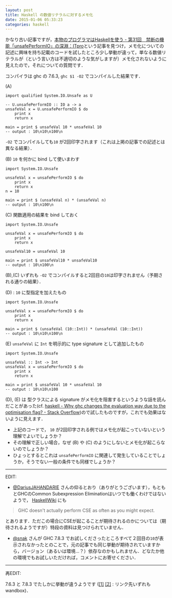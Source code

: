 ```yaml
---
layout: post
title: Haskell の数値リテラルに対するメモ化
date: 2015-01-06 05:33:23
categories: haskell
---
```

<p>かなり古い記事ですが，<a href="http://itpro.nikkeibp.co.jp/article/COLUMN/20090512/329783/" rel="nofollow noreferrer">本物のプログラマはHaskellを使う - 第31回　禁断の機能「unsafePerformIO」の深淵：ITpro</a>という記事を見つけ，メモ化についての記述に興味を持ち記載のコードを試したところ少し挙動が違って，単なる数値リテラルが（という言い方は不適切のような気がしますが）メモ化されないように見えたので，それについての質問です．</p>

<p>コンパイラは ghc の 7.6.3, <code>ghc $1 -O2</code> でコンパイルした結果です．</p>

<p>(A)</p>

<pre><code>import qualified System.IO.Unsafe as U

-- U.unsafePerformIO :: IO a -&gt; a
unsafeVal x = U.unsafePerformIO $ do
    print x
    return x

main = print $ unsafeVal 10 * unsafeVal 10
-- output : 10\n10\n100\n
</code></pre>

<p><code>-O2</code> でコンパイルしても<code>10</code> が2回印字されます（これは上掲の記事での記述とは異なる結果）．</p>

<p>(B) <code>10</code> を何かに bind して使いまわす</p>

<pre><code>import System.IO.Unsafe

unsafeVal x = unsafePerformIO $ do
    print x
    return x
n = 10

main = print $ (unsafeVal n) * (unsafeVal n)
-- output : 10\n100\n
</code></pre>

<p>(C) 関数適用の結果を bind しておく</p>

<pre><code>import System.IO.Unsafe

unsafeVal x = unsafePerformIO $ do
    print x
    return x

unsafeVal10 = unsafeVal 10

main = print $ unsafeVal10 * unsafeVal10
-- output : 10\n100\n
</code></pre>

<p>(B),(C) いずれも <code>-O2</code> でコンパイルすると2回目の<code>10</code>は印字されません（予期される通りの結果）．</p>

<p>(D) : <code>10</code> に型指定を加えたもの</p>

<pre><code>import System.IO.Unsafe

unsafeVal x = unsafePerformIO $ do
    print x
    return x

main = print $ (unsafeVal (10::Int)) * (unsafeVal (10::Int))
-- output : 10\n10\n100\n
</code></pre>

<p>(E) <code>unsafeVal</code> に <code>Int</code> を明示的に type signature として追加したもの</p>

<pre><code>import System.IO.Unsafe

unsafeVal :: Int -&gt; Int
unsafeVal x = unsafePerformIO $ do
    print x
    return x

main = print $ unsafeVal 10 * unsafeVal 10
-- output : 10\n10\n100
</code></pre>

<p>(D), (E) は 型クラスによる signature がメモ化を阻害するというような話を読んだことがあった(cf. <a href="https://stackoverflow.com/questions/25958007/why-ghc-changes-the-evaluation-way-due-to-the-optimisation-flag#answer-25960838">haskell - Why ghc changes the evaluation way due to the optimisation flag? - Stack Overflow</a>)ので試したものですが，これでも効果はないように見えます．</p>

<ul>
<li>上記のコードで， <code>10</code> が2回印字される例ではメモ化が起こっていないという理解でよいでしょうか？</li>
<li>その理解で正しい場合，なぜ (B) や (C) のようにしないとメモ化が起こらないのでしょうか？</li>
<li>ひょっとするとこれは <code>unsafePerformIO</code> に関連して発生していることでしょうか，そうでない一般の条件でも同様でしょうか？</li>
</ul>

<hr>

<p>EDIT:</p>

<ul>
<li><a href="https://ja.stackoverflow.com/users/2860/darius-jahandarie">@DariusJAHANDARIE</a> さんの仰るとおり（ありがとうございます），もともとGHCのCommon Subexpression Eliminationはいつでも働くわけではないようで， <a href="https://www.haskell.org/haskellwiki/GHC_optimisations#Common_subexpression_elimination" rel="nofollow noreferrer">HaskellWiki</a> にも</li>
</ul>

<blockquote>
  <p>GHC doesn't actually perform CSE as often as you might expect. </p>
</blockquote>

<p>とあります．ただこの場合にCSEが起こることが期待されるのかについては（期待されるようですが）特段の資料は見つけられていません．</p>

<ul>
<li><a href="https://ja.stackoverflow.com/users/3066/snak">@snak</a> さんが GHC 7.8.3 でお試しくださったところすべて２回目の<code>10</code>が表示されなかったとのことで，元の記事でも同じ挙動が期待されていますから，バージョン（あるいは環境…？）依存なのかもしれません．どなたか他の環境でもお試しいただければ，コメントにお寄せください．</li>
</ul>

<hr>

<p>再EDIT:</p>

<p>7.6.3 と 7.8.3 でたしかに挙動が違うようです (<a href="http://melpon.org/wandbox/permlink/YWZ1n9Ug6pz111TT" rel="nofollow noreferrer">[1]</a> <a href="http://melpon.org/wandbox/permlink/6k2rwzs3cUQXyhfN" rel="nofollow noreferrer">[2]</a> : リンク先いずれもwandbox)．</p>
